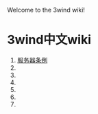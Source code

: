 Welcome to the 3wind wiki!
# **3wind中文wiki**
1. [服务器条例](https://github.com/doubiovo/3wind/wiki/%E6%9C%8D%E5%8A%A1%E5%99%A8%E6%9D%A1%E4%BE%8B)
2.
3.
4.
5.
6.
7.